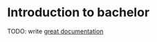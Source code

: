 # Introduction to bachelor

TODO: write [great documentation](http://jacobian.org/writing/great-documentation/what-to-write/)
